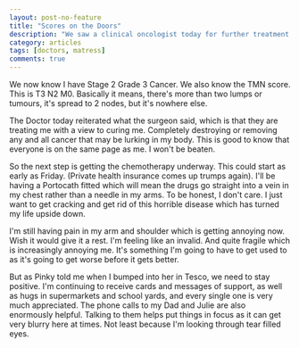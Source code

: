 ```yaml
---
layout: post-no-feature
title: "Scores on the Doors"
description: "We saw a clinical oncologist today for further treatment plans and more information."
category: articles
tags: [doctors, matress]
comments: true
---
```


We now know I have Stage 2 Grade 3 Cancer.  We also know the TMN score.  This is T3 N2 M0.  Basically it means, there's more than two lumps or tumours, it's spread to 2 nodes, but it's nowhere else.

The Doctor today reiterated what the surgeon said, which is that they are treating me with a view to curing me.  Completely destroying or removing any and all cancer that may be lurking in my body.  This is good to know that everyone is on the same page as me.  I won't be beaten.

So the next step is getting the chemotherapy underway.  This could start as early as Friday.  (Private health insurance comes up trumps again).  I'll be having a Portocath fitted which will mean the drugs go straight into a vein in my chest rather than a needle in my arms.  To be honest, I don't care.  I just want to get cracking and get rid of this horrible disease which has turned my life upside down.

I'm still having pain in my arm and shoulder which is getting annoying now.  Wish it would give it a rest.  I'm feeling like an invalid.  And quite fragile which is increasingly annoying me.  It's something I'm going to have to get used to as it's going to get worse before it gets better.

But as Pinky told me when I bumped into her in Tesco, we need to stay positive.  I'm continuing to receive cards and messages of support, as well as hugs in supermarkets and school yards, and every single one is very much appreciated.
The phone calls to my Dad and Julie are also enormously helpful.  Talking to them helps put things in focus as it can get very blurry here at times.  Not least because I'm looking through tear filled eyes.
